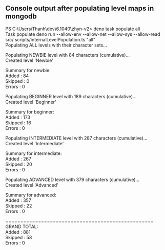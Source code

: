 ## Console output after populating level maps in mongodb

PS C:\Users\Thanh\dev\6.1040\zhyn-v2> deno task populate all  
Task populate deno run --allow-env --allow-net --allow-sys --allow-read src/  scripts/internalLevelPopulation.ts "all"  
Populating ALL levels with their character sets...  
  
Populating NEWBIE level with 84 characters (cumulative)...  
  Created level 'Newbie'  
  
Summary for newbie:  
  Added   : 84  
  Skipped : 0  
  Errors  : 0  
  
Populating BEGINNER level with 189 characters (cumulative)...  
  Created level 'Beginner'  
  
Summary for beginner:  
  Added   : 173  
  Skipped : 16  
  Errors  : 0  
  
Populating INTERMEDIATE level with 287 characters (cumulative)...  
  Created level 'Intermediate'  
  
Summary for intermediate:  
  Added   : 267  
  Skipped : 20  
  Errors  : 0  
  
Populating ADVANCED level with 379 characters (cumulative)...  
  Created level 'Advanced'  
  
Summary for advanced:  
  Added   : 357  
  Skipped : 22  
  Errors  : 0  
  
==================================================  
GRAND TOTAL:  
  Added   : 881  
  Skipped : 58  
  Errors  : 0  